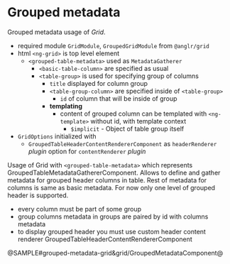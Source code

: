 # Grouped metadata

Grouped metadata usage of *Grid*.

- required module `GridModule`, `GroupedGridModule` from `@anglr/grid`
- html `<ng-grid>` is top level element
    - `<grouped-table-metadata>` used as `MetadataGatherer`
        - `<basic-table-column>` are specified as usual
        - `<table-group>` is used for specifying group of columns
            - `title` displayed for column group
            - `<table-group-column>` are specified inside of `<table-group>`
                - `id` of column that will be inside of group
            - **templating**
                - content of grouped column can be templated with `<ng-template>` without id, with template context
                    - `$implicit` - Object of table group itself
- `GridOptions` initialized with
    - `GroupedTableHeaderContentRendererComponent` as `headerRenderer` *plugin* option for `contentRenderer` *plugin*

Usage of Grid with `<grouped-table-metadata>` which represents GroupedTableMetadataGathererComponent. Allows to define and gather metadata for grouped header columns in table. Rest of metadata for columns is same as basic metadata. For now only one level of grouped header is supported.

- every column must be part of some group
- group columns metadata in groups are paired by id with columns metadata
- to display grouped header you must use custom header content renderer GroupedTableHeaderContentRendererComponent

@SAMPLE#grouped-metadata-grid&grid/GroupedMetadataComponent@